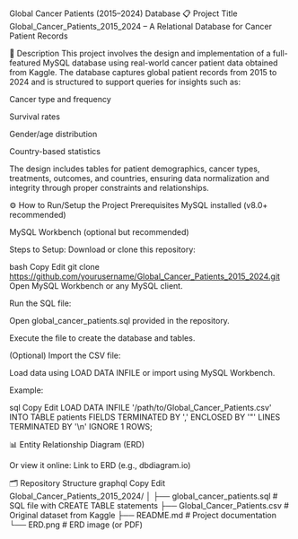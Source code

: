 Global Cancer Patients (2015–2024) Database
📋 Project Title
Global_Cancer_Patients_2015_2024 – A Relational Database for Cancer Patient Records

📌 Description
This project involves the design and implementation of a full-featured MySQL database using real-world cancer patient data obtained from Kaggle. The database captures global patient records from 2015 to 2024 and is structured to support queries for insights such as:

Cancer type and frequency

Survival rates

Gender/age distribution

Country-based statistics

The design includes tables for patient demographics, cancer types, treatments, outcomes, and countries, ensuring data normalization and integrity through proper constraints and relationships.

⚙️ How to Run/Setup the Project
Prerequisites
MySQL installed (v8.0+ recommended)

MySQL Workbench (optional but recommended)

Steps to Setup:
Download or clone this repository:

bash
Copy
Edit
git clone https://github.com/yourusername/Global_Cancer_Patients_2015_2024.git
Open MySQL Workbench or any MySQL client.

Run the SQL file:

Open global_cancer_patients.sql provided in the repository.

Execute the file to create the database and tables.

(Optional) Import the CSV file:

Load data using LOAD DATA INFILE or import using MySQL Workbench.

Example:

sql
Copy
Edit
LOAD DATA INFILE '/path/to/Global_Cancer_Patients.csv'
INTO TABLE patients
FIELDS TERMINATED BY ','
ENCLOSED BY '"'
LINES TERMINATED BY '\n'
IGNORE 1 ROWS;



📊 Entity Relationship Diagram (ERD)

Or view it online: Link to ERD (e.g., dbdiagram.io)

🗂️ Repository Structure
graphql
Copy
Edit
Global_Cancer_Patients_2015_2024/
│
├── global_cancer_patients.sql       # SQL file with CREATE TABLE statements
├── Global_Cancer_Patients.csv       # Original dataset from Kaggle
├── README.md                        # Project documentation
└── ERD.png                          # ERD image (or PDF)


